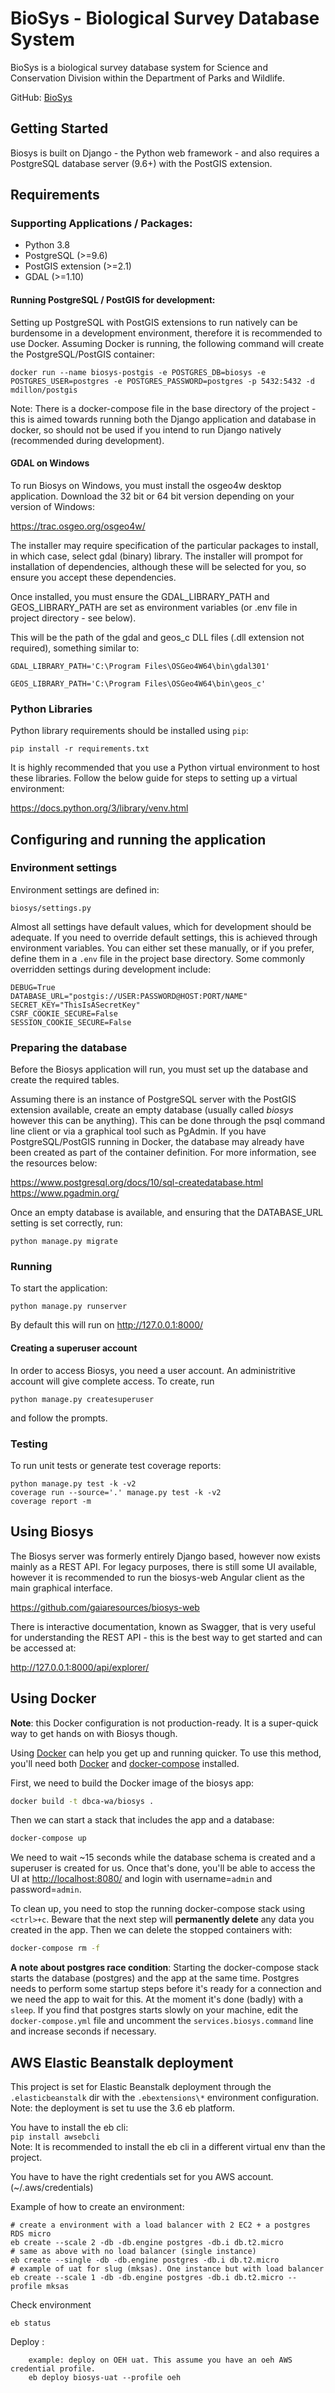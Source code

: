 # BioSys - Biological Survey Database System #

BioSys is a biological survey database system for Science and
Conservation Division within the Department of Parks and Wildlife.

GitHub:
[BioSys](https://github.com/parksandwildlife/biosys)

## Getting Started

Biosys is built on Django - the Python web framework - and also requires a PostgreSQL database server
(9.6+) with the PostGIS extension.

## Requirements

### Supporting Applications / Packages:

- Python 3.8
- PostgreSQL (>=9.6)
- PostGIS extension (>=2.1)
- GDAL (>=1.10)

#### Running PostgreSQL / PostGIS for development:

Setting up PostgreSQL with PostGIS extensions to run natively can be burdensome in a development environment, therefore
it is recommended to use Docker. Assuming Docker is running, the following command will create the PostgreSQL/PostGIS
container:

```
docker run --name biosys-postgis -e POSTGRES_DB=biosys -e POSTGRES_USER=postgres -e POSTGRES_PASSWORD=postgres -p 5432:5432 -d mdillon/postgis
```

Note: There is a docker-compose file in the base directory of the project - this is aimed towards running both the Django
application and database in docker, so should not be used if you intend to run Django natively (recommended during development).

#### GDAL on Windows

To run Biosys on Windows, you must install the osgeo4w desktop application. Download the 32 bit or 64 bit version depending on your version of Windows:

https://trac.osgeo.org/osgeo4w/

The installer may require specification of the particular packages to install, in which case, select gdal (binary) library. The installer will prompot for
installation of dependencies, although these will be selected for you, so ensure you accept these dependencies. 

Once installed, you must ensure the GDAL_LIBRARY_PATH and GEOS_LIBRARY_PATH are set as environment variables
(or .env file in project directory - see below).

This will be the path of the gdal and geos_c DLL files (.dll extension not required), something similar to: 

```
GDAL_LIBRARY_PATH='C:\Program Files\OSGeo4W64\bin\gdal301'

GEOS_LIBRARY_PATH='C:\Program Files\OSGeo4W64\bin\geos_c'
```

### Python Libraries

Python library requirements should be installed using `pip`:

`pip install -r requirements.txt`

It is highly recommended that you use a Python virtual environment to host these libraries. Follow the below guide for
steps to setting up a virtual environment:

https://docs.python.org/3/library/venv.html

## Configuring and running the application

### Environment settings

Environment settings are defined in:

`biosys/settings.py`

Almost all settings have default values, which for development should be adequate. If you need to override default
settings, this is achieved through environment variables. You can either set these manually, or if you prefer, define
them in a `.env` file in the project base directory. Some commonly overridden settings during development include:

```
DEBUG=True
DATABASE_URL="postgis://USER:PASSWORD@HOST:PORT/NAME"
SECRET_KEY="ThisIsASecretKey"
CSRF_COOKIE_SECURE=False
SESSION_COOKIE_SECURE=False
```

### Preparing the database

Before the Biosys application will run, you must set up the database and create the required tables.

Assuming there is an instance of PostgreSQL server with the PostGIS extension available, create an empty database
(usually called *biosys* however this can be anything). This can be done through the psql command line client or via
a graphical tool such as PgAdmin. If you have PostgreSQL/PostGIS running in Docker, the database may already have been
created as part of the container definition. For more information, see the resources below:

https://www.postgresql.org/docs/10/sql-createdatabase.html
https://www.pgadmin.org/

Once an empty database is available, and ensuring that the DATABASE_URL setting is set correctly, run:

`python manage.py migrate`

### Running

To start the application:

`python manage.py runserver`

By default this will run on http://127.0.0.1:8000/

#### Creating a superuser account

In order to access Biosys, you need a user account. An administritive account will give complete access. To create, run

`python manage.py createsuperuser`

and follow the prompts.

### Testing

To run unit tests or generate test coverage reports:

    python manage.py test -k -v2
    coverage run --source='.' manage.py test -k -v2
    coverage report -m

## Using Biosys

The Biosys server was formerly entirely Django based, however now exists mainly as a REST API. For legacy purposes, there
is still some UI available, however it is recommended to run the biosys-web Angular client as the main graphical interface. 

https://github.com/gaiaresources/biosys-web

There is interactive documentation, known as Swagger, that is very useful for understanding the REST API - this is the best
way to get started and can be accessed at:

http://127.0.0.1:8000/api/explorer/

## Using Docker

**Note**: this Docker configuration is not production-ready. It is a super-quick way to get hands on with Biosys though.

Using [Docker](http://docker.com/) can help you get up and running quicker. To use this method, you'll need both [Docker](https://docs.docker.com/install/) and [docker-compose](https://docs.docker.com/compose/) installed.

First, we need to build the Docker image of the biosys app:
```bash
docker build -t dbca-wa/biosys .
```

Then we can start a stack that includes the app and a database:
```bash
docker-compose up
```

We need to wait ~15 seconds while the database schema is created and a superuser is created for us. Once that's done, you'll be able to access the UI at [http://localhost:8080/]() and login with username=`admin` and password=`admin`.

To clean up, you need to stop the running docker-compose stack using `<ctrl>+c`. Beware that the next step will **permanently delete** any data you created in the app. Then we can delete the stopped containers with:
```bash
docker-compose rm -f
```

**A note about postgres race condition**: Starting the docker-compose stack starts the database (postgres) and the app at the same time. Postgres needs to perform some startup steps before it's ready for a connection and we need the app to wait for this. At the moment it's done (badly) with a `sleep`. If you find that postgres starts slowly on your machine, edit the `docker-compose.yml` file and uncomment the `services.biosys.command` line and increase seconds if necessary.

## AWS Elastic Beanstalk deployment

This project is set for Elastic Beanstalk deployment through the `.elasticbeanstalk` dir with the `.ebextensions\*` environment configuration.
Note: the deployment is set tu use the 3.6 eb platform.  

You have to install the eb cli:  
`pip install awsebcli`  
Note: It is recommended to install the eb cli in a different virtual env than the project.

You have to have the right credentials set for you AWS account. (~/.aws/credentials)

Example of how to create an environment:

    # create a environment with a load balancer with 2 EC2 + a postgres RDS micro
    eb create --scale 2 -db -db.engine postgres -db.i db.t2.micro
    # same as above with no load balancer (single instance)
    eb create --single -db -db.engine postgres -db.i db.t2.micro
    # example of uat for slug (mksas). One instance but with load balancer
    eb create --scale 1 -db -db.engine postgres -db.i db.t2.micro --profile mksas
    
Check environment
    
    eb status
    
Deploy :
    
        example: deploy on OEH uat. This assume you have an oeh AWS credential profile. 
        eb deploy biosys-uat --profile oeh
 
